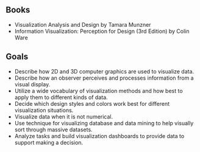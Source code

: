## Books
* Visualization Analysis and Design by Tamara Munzner
* Information Visualization: Perception for Design (3rd Edition) by Colin Ware

## Goals
* Describe how 2D and 3D computer graphics are used to visualize data.
* Describe how an observer perceives and processes information from a visual display.
* Utilize a wide vocabulary of visualization methods and how best to apply them to different kinds of data.
* Decide which design styles and colors work best for different visualization situations.
* Visualize data when it is not numerical.
* Use technique for visualizing database and data mining to help visually sort through massive datasets.
* Analyze tasks and build visualization dashboards to provide data to support making a decision.